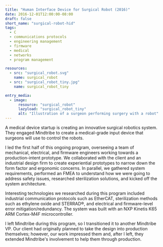 ```yaml
---
title: "Human Interface Device for Surgical Robot (2016)"
date: 2016-12-01T12:00:00-08:00
draft: false
short_name: "surgical-robot-hid"
tags:
  - C
  - communications protocols
  - engineering management
  - firmware
  - medical
  - networks
  - program management

resources:
  - src: "surgical_robot.svg"
    name: surgical_robot
  - src: "surgical_robot_tiny.jpg"
    name: surgical_robot_tiny

entry_media:
  - image:
      resource: "surgical_robot"
      lazyload: "surgical_robot_tiny"
      alt: "Illustration of a surgeon performing surgery with a robot"
---
```

A medical device startup is creating an innovative surgical robotics system. They engaged Mindtribe to create a medical-grade input device that surgeons will use to control the robots.

I led the first half of this ongoing program, overseeing a team of mechanical, electrical, and firmware engineers working towards a production-intent prototype. We collaborated with the client and an industrial design firm to create experiential prototypes to narrow down the form factor and ergonomic concerns. In parallel, we gathered system requirements, performed an FMEA to understand how we were going to address safety issues, researched sterilization solutions, and kicked off the system architecture.

Interesting technologies we researched during this program included industrial communication protocols such as EtherCAT, sterilization methods such as ethylene oxide and STERRAD®, and electrical and firmware-level error mitigation/redundancy. The system was built with an NXP Kinetis K65 ARM Cortex-M4F microcontroller.

I left Mindtribe during this program, so I transitioned it to another Mindtribe VP. Our client had originally planned to take the design into production themselves; however, our work impressed them and, after I left, they extended Mindtribe's involvement to help them through production.
